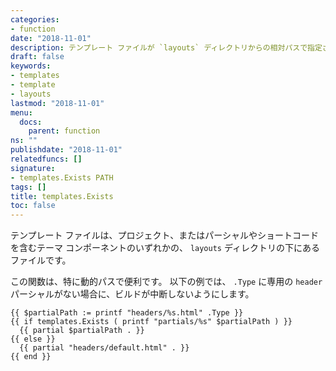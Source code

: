 ```yaml
---
categories:
- function
date: "2018-11-01"
description: テンプレート ファイルが `layouts` ディレクトリからの相対パスで指定された場所に存在するかどうかをチェックします。
draft: false
keywords:
- templates
- template
- layouts
lastmod: "2018-11-01"
menu:
  docs:
    parent: function
ns: ""
publishdate: "2018-11-01"
relatedfuncs: []
signature:
- templates.Exists PATH
tags: []
title: templates.Exists
toc: false
---
```


テンプレート ファイルは、プロジェクト、またはパーシャルやショートコードを含むテーマ コンポーネントのいずれかの、 `layouts` ディレクトリの下にあるファイルです。

この関数は、特に動的パスで便利です。 以下の例では、 `.Type` に専用の `header` パーシャルがない場合に、ビルドが中断しないようにします。

```go-html-template
{{ $partialPath := printf "headers/%s.html" .Type }}
{{ if templates.Exists ( printf "partials/%s" $partialPath ) }}
  {{ partial $partialPath . }}
{{ else }}
  {{ partial "headers/default.html" . }}
{{ end }}

```
